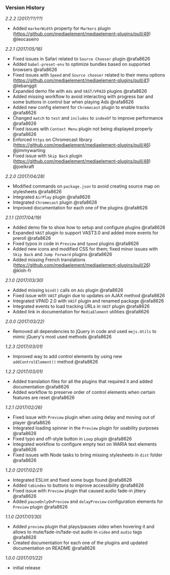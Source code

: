 ### Version History

*2.2.2 (2017/??/??)*

* Added `markerWidth` property for `Markers` plugin (https://github.com/mediaelement/mediaelement-plugins/pull/49) @leocaseiro

*2.2.1 (2017/05/16)*

* Fixed issues in Safari related to `Source Chooser` plugin @rafa8626
* Added `babel-preset-env` to optimize bundles based on supported browsers @rafa8626
* Fixed issues with `Speed` and `Source chooser` related to their menu options (https://github.com/mediaelement/mediaelement-plugins/pull/41) @lebanggit
* Expanded demo file with `Ads` and `VAST/VPAID` plugins @rafa8626
* Added missing workflow to avoid interacting with progress bar and some buttons in control bar when playing Ads @rafa8626
* Added new config element for `Chromecast` plugin to enable tracks @rafa8626
* Changed `match` to `test` and `includes` to `indexOf` to improve performance @rafa8626
* Fixed issues with `Context Menu` plugin not being displayed properly @rafa8626
* Enforced `https` on Chromecast library (https://github.com/mediaelement/mediaelement-plugins/pull/46) @jimmywarting
* Fixed issue with `Skip Back` plugin (https://github.com/mediaelement/mediaelement-plugins/pull/48) @joelkraft

*2.2.0 (2017/04/28)*

* Modified commands on `package.json` to avoid creating source map on stylesheets @rafa8626
* Integrated `AirPlay` plugin @rafa8626
* Integrated `Chromecast` plugin @rafa8626
* Improved documentation for each one of the plugins @rafa8626

*2.1.1 (2017/04/19)*

* Added demo file to show how to setup and configure plugins @rafa8626
* Expanded `VAST` plugin to support VAST3.0 and added more events for preroll @rafa8626
* Fixed typos in code in `Preview` and `Speed` plugins @rafa8626
* Added new icons and modified CSS for them; fixed minor issues with `Skip Back` and `Jump Forward` plugins @rafa8626
* Added missing French translations (https://github.com/mediaelement/mediaelement-plugins/pull/26) @kloh-fr

*2.1.0 (2017/03/30)*

* Added missing `bind()` calls on `Ads` plugin @rafa8626
* Fixed issue with `VAST` plugin due to updates on AJAX method @rafa8626
* Integrated VPAID 2.0 with `VAST` plugin and renamed package @rafa8626  
* Integrated events to load tracking URLs in `VAST` plugin @rafa8626
* Added link in documentation for `MediaElement` utilities  @rafa8626

*2.0.0 (2017/03/22)*

* Removed all dependencies to jQuery in code and used `mejs.Utils` to mimic jQuery's most used methods @rafa8626

*1.2.3 (2017/03/01)*

* Improved way to add control elements by using new `addControlElement()` method @rafa8626

*1.2.2 (2017/03/01)*

* Added translation files for all the plugins that required it and added documentation @rafa8626 
* Added workflow to preserve order of control elements when certain features are reset @rafa8626

*1.2.1 (2017/02/26)*

* Fixed issue with `Preview` plugin when using delay and moving out of player @rafa8626
* Integrated loading spinner in the `Preview` plugin for usability purposes @rafa8626
* Fixed typo and off-style button in `Loop` plugin @rafa8626
* Integrated workflow to configure empty text on WARIA text elements @rafa8626
* Fixed issues with Node tasks to bring missing stylesheets in `dist` folder @rafa8626

*1.2.0 (2017/02/21)*

* Integrated ESLint and fixed some bugs found @rafa8626
* Added `tabindex` to buttons to improve accessibility @rafa8626
* Fixed issue with `Preview` plugin that caused audio fade-in jittery @rafa8626
* Added `pauseOnlyOnPreview` and `delayPreview` configuration elements for `Preview` plugin @rafa8626

*1.1.0 (2017/01/30)*

* Added `preview` plugin that plays/pauses video when hovering it and allows to mute/fade-in/fade-out audio in `video` and `audio` tags @rafa8626
* Created documentation for each one of the plugins and updated documentation on README @rafa8626

*1.0.0 (2017/01/22)*

* initial release

